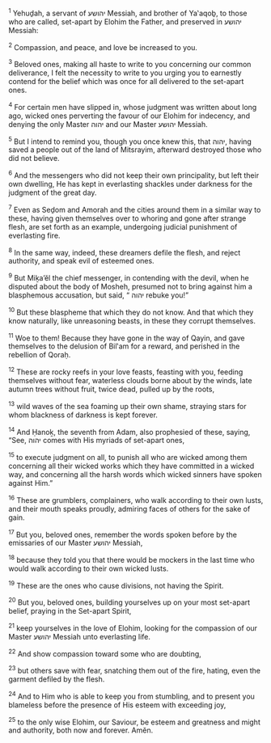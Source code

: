 <sup>1</sup> Yehuḏah, a servant of יהושע Messiah, and brother of Ya‛aqoḇ, to those who are called, set-apart by Elohim the Father, and preserved in יהושע Messiah:

<sup>2</sup> Compassion, and peace, and love be increased to you.

<sup>3</sup> Beloved ones, making all haste to write to you concerning our common deliverance, I felt the necessity to write to you urging you to earnestly contend for the belief which was once for all delivered to the set-apart ones.

<sup>4</sup> For certain men have slipped in, whose judgment was written about long ago, wicked ones perverting the favour of our Elohim for indecency, and denying the only Master יהוה and our Master יהושע Messiah.

<sup>5</sup> But I intend to remind you, though you once knew this, that יהוה, having saved a people out of the land of Mitsrayim, afterward destroyed those who did not believe.

<sup>6</sup> And the messengers who did not keep their own principality, but left their own dwelling, He has kept in everlasting shackles under darkness for the judgment of the great day.

<sup>7</sup> Even as Seḏom and Amorah and the cities around them in a similar way to these, having given themselves over to whoring and gone after strange flesh, are set forth as an example, undergoing judicial punishment of everlasting fire.

<sup>8</sup> In the same way, indeed, these dreamers defile the flesh, and reject authority, and speak evil of esteemed ones.

<sup>9</sup> But Miḵa’ĕl the chief messenger, in contending with the devil, when he disputed about the body of Mosheh, presumed not to bring against him a blasphemous accusation, but said, “ יהוה rebuke you!”

<sup>10</sup> But these blaspheme that which they do not know. And that which they know naturally, like unreasoning beasts, in these they corrupt themselves.

<sup>11</sup> Woe to them! Because they have gone in the way of Qayin, and gave themselves to the delusion of Bil‛am for a reward, and perished in the rebellion of Qoraḥ.

<sup>12</sup> These are rocky reefs in your love feasts, feasting with you, feeding themselves without fear, waterless clouds borne about by the winds, late autumn trees without fruit, twice dead, pulled up by the roots,

<sup>13</sup> wild waves of the sea foaming up their own shame, straying stars for whom blackness of darkness is kept forever.

<sup>14</sup> And Ḥanoḵ, the seventh from Adam, also prophesied of these, saying, “See, יהוה comes with His myriads of set-apart ones,

<sup>15</sup> to execute judgment on all, to punish all who are wicked among them concerning all their wicked works which they have committed in a wicked way, and concerning all the harsh words which wicked sinners have spoken against Him.”

<sup>16</sup> These are grumblers, complainers, who walk according to their own lusts, and their mouth speaks proudly, admiring faces of others for the sake of gain.

<sup>17</sup> But you, beloved ones, remember the words spoken before by the emissaries of our Master יהושע Messiah,

<sup>18</sup> because they told you that there would be mockers in the last time who would walk according to their own wicked lusts.

<sup>19</sup> These are the ones who cause divisions, not having the Spirit.

<sup>20</sup> But you, beloved ones, building yourselves up on your most set-apart belief, praying in the Set-apart Spirit,

<sup>21</sup> keep yourselves in the love of Elohim, looking for the compassion of our Master יהושע Messiah unto everlasting life.

<sup>22</sup> And show compassion toward some who are doubting,

<sup>23</sup> but others save with fear, snatching them out of the fire, hating, even the garment defiled by the flesh.

<sup>24</sup> And to Him who is able to keep you from stumbling, and to present you blameless before the presence of His esteem with exceeding joy,

<sup>25</sup> to the only wise Elohim, our Saviour, be esteem and greatness and might and authority, both now and forever. Amĕn.

